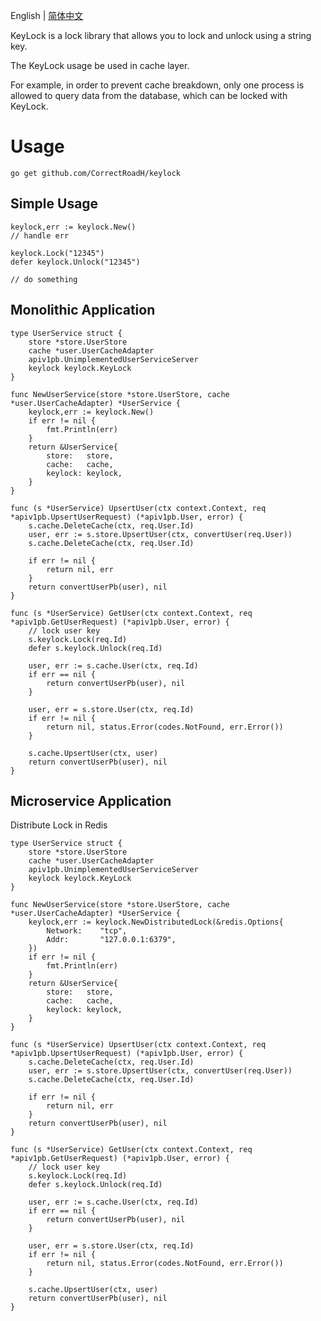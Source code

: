 English | [简体中文](./README.zh.md)

KeyLock is a lock library that allows you to lock and unlock using a string key.

The KeyLock usage be used in cache layer.

For example, in order to prevent cache breakdown, only one process is allowed to query data from the database, which can be locked with KeyLock.

# Usage
`go get github.com/CorrectRoadH/keylock`

## Simple Usage
```golang
keylock,err := keylock.New()
// handle err

keylock.Lock("12345")
defer keylock.Unlock("12345")

// do something
```

## Monolithic Application
```golang
type UserService struct {
	store *store.UserStore
	cache *user.UserCacheAdapter
	apiv1pb.UnimplementedUserServiceServer
	keylock keylock.KeyLock
}

func NewUserService(store *store.UserStore, cache *user.UserCacheAdapter) *UserService {
    keylock,err := keylock.New()
    if err != nil {
        fmt.Println(err)
    }
	return &UserService{
		store:   store,
		cache:   cache,
		keylock: keylock,
	}
}

func (s *UserService) UpsertUser(ctx context.Context, req *apiv1pb.UpsertUserRequest) (*apiv1pb.User, error) {
	s.cache.DeleteCache(ctx, req.User.Id)
	user, err := s.store.UpsertUser(ctx, convertUser(req.User))
	s.cache.DeleteCache(ctx, req.User.Id)

	if err != nil {
		return nil, err
	}
	return convertUserPb(user), nil
}

func (s *UserService) GetUser(ctx context.Context, req *apiv1pb.GetUserRequest) (*apiv1pb.User, error) {
	// lock user key
	s.keylock.Lock(req.Id)
	defer s.keylock.Unlock(req.Id)

	user, err := s.cache.User(ctx, req.Id)
	if err == nil {
		return convertUserPb(user), nil
	}

	user, err = s.store.User(ctx, req.Id)
	if err != nil {
		return nil, status.Error(codes.NotFound, err.Error())
	}

	s.cache.UpsertUser(ctx, user)
	return convertUserPb(user), nil
}
```

## Microservice Application
Distribute Lock in Redis
```golang
type UserService struct {
	store *store.UserStore
	cache *user.UserCacheAdapter
	apiv1pb.UnimplementedUserServiceServer
	keylock keylock.KeyLock
}

func NewUserService(store *store.UserStore, cache *user.UserCacheAdapter) *UserService {
    keylock,err := keylock.NewDistributedLock(&redis.Options{
		Network:	"tcp",
		Addr:		"127.0.0.1:6379",
	})
    if err != nil {
        fmt.Println(err)
    }
	return &UserService{
		store:   store,
		cache:   cache,
		keylock: keylock,
	}
}

func (s *UserService) UpsertUser(ctx context.Context, req *apiv1pb.UpsertUserRequest) (*apiv1pb.User, error) {
	s.cache.DeleteCache(ctx, req.User.Id)
	user, err := s.store.UpsertUser(ctx, convertUser(req.User))
	s.cache.DeleteCache(ctx, req.User.Id)

	if err != nil {
		return nil, err
	}
	return convertUserPb(user), nil
}

func (s *UserService) GetUser(ctx context.Context, req *apiv1pb.GetUserRequest) (*apiv1pb.User, error) {
	// lock user key
	s.keylock.Lock(req.Id)
	defer s.keylock.Unlock(req.Id)

	user, err := s.cache.User(ctx, req.Id)
	if err == nil {
		return convertUserPb(user), nil
	}

	user, err = s.store.User(ctx, req.Id)
	if err != nil {
		return nil, status.Error(codes.NotFound, err.Error())
	}

	s.cache.UpsertUser(ctx, user)
	return convertUserPb(user), nil
}
```
